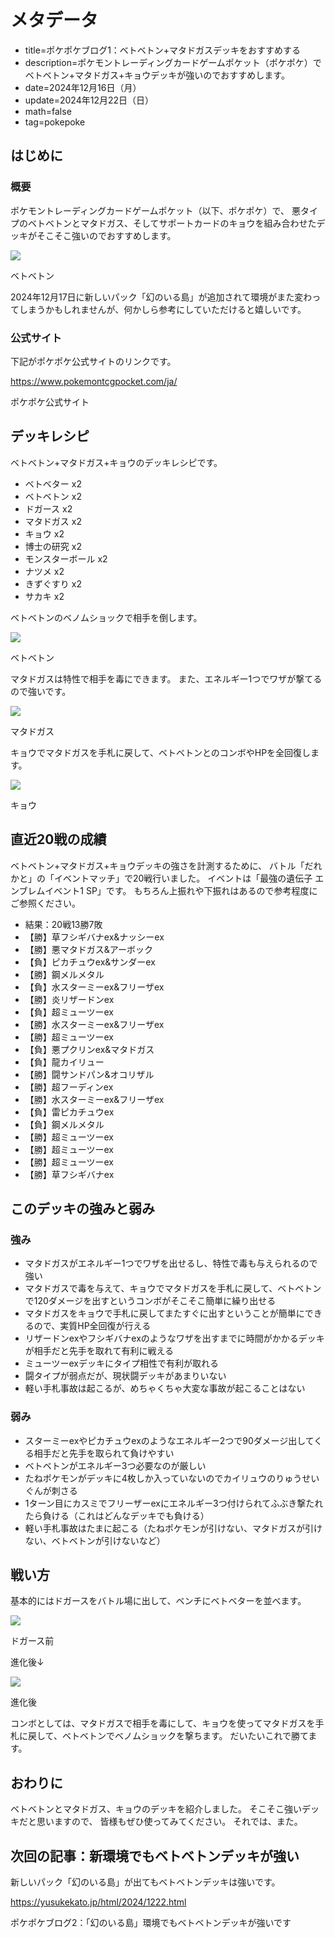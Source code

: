 # メタデータ
- title=ポケポケブログ1：ベトベトン+マタドガスデッキをおすすめする
- description=ポケモントレーディングカードゲームポケット（ポケポケ）でベトベトン+マタドガス+キョウデッキが強いのでおすすめします。
- date=2024年12月16日（月）
- update=2024年12月22日（日）
- math=false
- tag=pokepoke

## はじめに

### 概要

ポケモントレーディングカードゲームポケット（以下、ポケポケ）で、
悪タイプのベトベトンとマタドガス、そしてサポートカードのキョウを組み合わせたデッキがそこそこ強いのでおすすめします。

![](../../images/2024/20241216_1.jpg)

ベトベトン

2024年12月17日に新しいパック「幻のいる島」が追加されて環境がまた変わってしまうかもしれませんが、何かしら参考にしていただけると嬉しいです。

### 公式サイト

下記がポケポケ公式サイトのリンクです。

https://www.pokemontcgpocket.com/ja/

ポケポケ公式サイト

## デッキレシピ
ベトベトン+マタドガス+キョウのデッキレシピです。

- ベトベター x2
- ベトベトン x2
- ドガース x2
- マタドガス x2
- キョウ x2
- 博士の研究 x2
- モンスターボール x2
- ナツメ x2
- きずぐすり x2
- サカキ x2

ベトベトンのベノムショックで相手を倒します。

![](../../images/2024/20241216_1.jpg)

ベトベトン

マタドガスは特性で相手を毒にできます。
また、エネルギー1つでワザが撃てるので強いです。

![](../../images/2024/20241216_2.jpg)

マタドガス

キョウでマタドガスを手札に戻して、ベトベトンとのコンボやHPを全回復します。

![](../../images/2024/20241216_3.jpg)

キョウ

## 直近20戦の成績
ベトベトン+マタドガス+キョウデッキの強さを計測するために、
バトル「だれかと」の「イベントマッチ」で20戦行いました。
イベントは「最強の遺伝子 エンブレムイベント1 SP」です。
もちろん上振れや下振れはあるので参考程度にご参照ください。

- 結果：20戦13勝7敗
- 【勝】草フシギバナex&ナッシーex
- 【勝】悪マタドガス&アーボック
- 【負】ピカチュウex&サンダーex
- 【勝】鋼メルメタル
- 【負】水スターミーex&フリーザex
- 【勝】炎リザードンex
- 【負】超ミューツーex
- 【勝】水スターミーex&フリーザex
- 【勝】超ミューツーex
- 【負】悪プクリンex&マタドガス
- 【負】龍カイリュー
- 【勝】闘サンドパン&オコリザル
- 【勝】超フーディンex
- 【勝】水スターミーex&フリーザex
- 【負】雷ピカチュウex
- 【負】鋼メルメタル
- 【勝】超ミューツーex
- 【勝】超ミューツーex
- 【勝】超ミューツーex
- 【勝】草フシギバナex

## このデッキの強みと弱み

### 強み
- マタドガスがエネルギー1つでワザを出せるし、特性で毒も与えられるので強い
- マタドガスで毒を与えて、キョウでマタドガスを手札に戻して、ベトベトンで120ダメージを出すというコンボがそこそこ簡単に繰り出せる
- マタドガスをキョウで手札に戻してまたすぐに出すということが簡単にできるので、実質HP全回復が行える
- リザードンexやフシギバナexのようなワザを出すまでに時間がかかるデッキが相手だと先手を取れて有利に戦える
- ミューツーexデッキにタイプ相性で有利が取れる
- 闘タイプが弱点だが、現状闘デッキがあまりいない
- 軽い手札事故は起こるが、めちゃくちゃ大変な事故が起こることはない

### 弱み
- スターミーexやピカチュウexのようなエネルギー2つで90ダメージ出してくる相手だと先手を取られて負けやすい
- ベトベトンがエネルギー3つ必要なのが厳しい
- たねポケモンがデッキに4枚しか入っていないのでカイリュウのりゅうせいぐんが刺さる
- 1ターン目にカスミでフリーザーexにエネルギー3つ付けられてふぶき撃たれたら負ける（これはどんなデッキでも負ける）
- 軽い手札事故はたまに起こる（たねポケモンが引けない、マタドガスが引けない、ベトベトンが引けないなど）

## 戦い方
基本的にはドガースをバトル場に出して、ベンチにベトベターを並べます。

![](../../images/2024/20241216_4.jpg)

ドガース前

進化後↓

![](../../images/2024/20241216_5.jpg)

進化後

コンボとしては、マタドガスで相手を毒にして、キョウを使ってマタドガスを手札に戻して、ベトベトンでベノムショックを撃ちます。
だいたいこれで勝てます。

## おわりに

ベトベトンとマタドガス、キョウのデッキを紹介しました。
そこそこ強いデッキだと思いますので、
皆様もぜひ使ってみてください。
それでは、また。

## 次回の記事：新環境でもベトベトンデッキが強い
新しいパック「幻のいる島」が出てもベトベトンデッキは強いです。

https://yusukekato.jp/html/2024/1222.html

ポケポケブログ2：「幻のいる島」環境でもベトベトンデッキが強いです